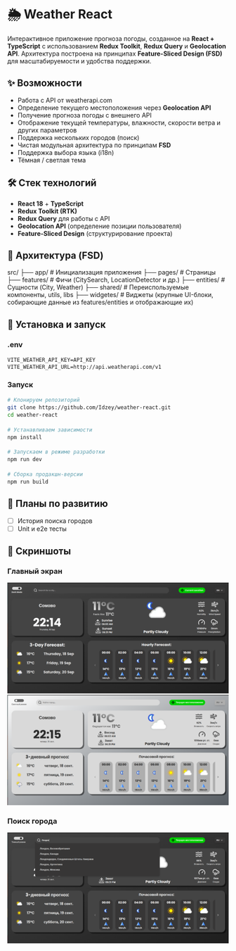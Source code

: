 # 🌦️ Weather React

Интерактивное приложение прогноза погоды, созданное на **React + TypeScript** с использованием **Redux Toolkit**, **Redux Query** и **Geolocation API**. Архитектура построена на принципах **Feature-Sliced Design (FSD)** для масштабируемости и удобства поддержки.

## ✨ Возможности

- Работа с API от weatherapi.com
- Определение текущего местоположения через **Geolocation API**  
- Получение прогноза погоды с внешнего API  
- Отображение текущей температуры, влажности, скорости ветра и других параметров  
- Поддержка нескольких городов (поиск)  
- Чистая модульная архитектура по принципам **FSD**
- Поддержка выбора языка (i18n)  
- Тёмная / светлая тема  

## 🛠️ Стек технологий

- **React 18** + **TypeScript**  
- **Redux Toolkit (RTK)**  
- **Redux Query** для работы с API  
- **Geolocation API** (определение позиции пользователя)  
- **Feature-Sliced Design** (структурирование проекта)  

## 📂 Архитектура (FSD)

src/
 ├── app/          # Инициализация приложения
 ├── pages/        # Страницы
 ├── features/     # Фичи (CitySearch, LocationDetector и др.)
 ├── entities/     # Сущности (City, Weather)
 ├── shared/       # Переиспользуемые компоненты, utils, libs
 ├── widgetes/     # Виджеты (крупные UI-блоки, собирающие данные из features/entities и отображающие их)

## 🚀 Установка и запуск

### .env
```env
VITE_WEATHER_API_KEY=API_KEY
VITE_WEATHER_API_URL=http://api.weatherapi.com/v1
```

### Запуск
```bash
# Клонируем репозиторий
git clone https://github.com/Idzey/weather-react.git
cd weather-react

# Устанавливаем зависимости
npm install

# Запускаем в режиме разработки
npm run dev

# Сборка продакшн-версии
npm run build
```

## 🔮 Планы по развитию

- [ ] История поиска городов  
- [ ] Unit и e2e тесты  

## 📸 Скриншоты

### Главный экран
![Главный экран](./public/screenshots/main.png)
![Светлый режим с русской локализацией](./public/screenshots/russian-light.png)

### Поиск города
![Поиск](./public/screenshots/search-city.png)

